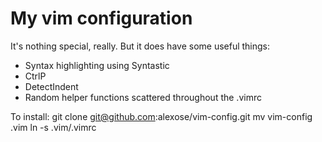 # My vim configuration

It's nothing special, really.  But it does have some useful things: 

+ Syntax highlighting using Syntastic
+ CtrlP
+ DetectIndent
+ Random helper functions scattered throughout the .vimrc

To install:
git clone git@github.com:alexose/vim-config.git
mv vim-config .vim
ln -s .vim/.vimrc
